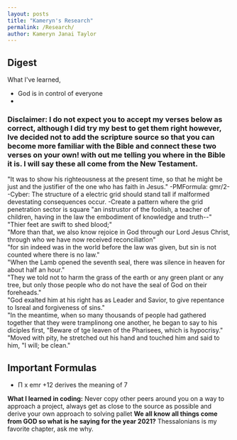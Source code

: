 ```yaml
---
layout: posts
title: "Kameryn's Research"
permalink: /Research/
author: Kameryn Janai Taylor
---
```


## Digest

What I've learned,
- God is in control of everyone
-

### Disclaimer: I do not expect you to accept my verses below as correct, although I did try my best to get them right however, Ive decided not to add the scripture source so that you can become more familiar with the Bible and connect these two verses on your own! with out me telling you where in the Bible it is. I will say these all come from the New Testament.

"It was to show his righteousness at the present time, so that he might be just and the justifier of the one who has faith in Jesus."
-PMFormula: gmr/2-
-Cyber: The structure of a electric grid should stand tall if malformed devestating consequences occur.
  -Create a pattern where the grid penetration sector is square
"an instrustor of the foolish, a teacher of children, having in the law the embodiment of knowledge and truth--"  
"Thier feet are swift to shed blood;"  
"More than that, we also know rejoice in God through our Lord Jesus Christ, through who we have now received reconciliation"  
"for sin indeed was in the world before the law was given, but sin is not counted where there is no law."  
"When the Lamb opened the seventh seal, there was silence in heaven for about half an hour."  
"They we told not to harm the grass of the earth or any green plant or any tree, but only those people who do not have the seal of God on their foreheads."  
"God exalted him at his right has as Leader and Savior, to give repentance to Isreal and forgiveness of sins."  
"In the meantime, when so many thousands of people had gathered together that they were tramplinong one another, he began to say to his diciples first, "Beware of tge leaven of the Pharisees, which is hypocrisy."  
"Moved with pity, he stretched out his hand and touched him and said to him, "I will; be clean."

 
## Important Formulas
- Π x emr +12 derives the meaning of 7  

  
**What I learned in coding:** Never copy other peers around you on a way to approach a project, always get as close to the source as possible and derive your own approach to solving pallet 
**We all know all things come from GOD so what is he saying for the year 2021?** Thessalonians is my favorite chapter, ask me why. 
